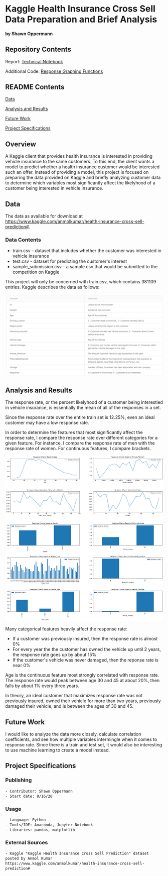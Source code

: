 # Kaggle Health Insurance Cross Sell Data Preparation and Brief Analysis
#### by Shawn Oppermann

## Repository Contents

Report: <a href=https://github.com/sopper1/Kaggle-Health-Insurance-Cross-Sell-Prediction/blob/master/notebooks/report.ipynb>Technical Notebook </a>

Additional Code: <a href=https://github.com/sopper1/Kaggle-Health-Insurance-Cross-Sell-Prediction/blob/master/notebooks/response_functions.py>Response Graphing Functions </a>

## README Contents

[Data](https://github.com/sopper1/Kaggle-Health-Insurance-Cross-Sell-Prediction#data)

[Analysis and Results](https://github.com/sopper1/Kaggle-Health-Insurance-Cross-Sell-Prediction#analysis-and-results)

[Future Work](https://github.com/sopper1/Kaggle-Health-Insurance-Cross-Sell-Prediction#future-work)

[Project Specifications](https://github.com/sopper1/Kaggle-Health-Insurance-Cross-Sell-Prediction#project-specifications)

## Overview

A Kaggle client that provides health insurance is interested in providing vehicle insurance to the same customers. To this end, the client wants a model to predict whether a health insurance customer would be interested such an offer. Instead of providing a model, this project is focused on preparing the data provided on Kaggle and briefly analyzing customer data to determine which variables most significantly affect the likelyhood of a customer being interested in vehicle insurance.

## Data

The data as available for download at https://www.kaggle.com/anmolkumar/health-insurance-cross-sell-prediction#.

### Data Contents
   * train.csv - dataset that includes whether the customer was interested in vehicle insurance
   * test.csv - dataset for predicting the customer's interest
   * sample_submission.csv - a sample csv that would be submitted to the competition on Kaggle
   
This project will only be concerned with train.csv, which contains 381109 entries. Kaggle describes the data as follows:

![train.png](https://github.com/sopper1/Kaggle-Health-Insurance-Cross-Sell-Prediction/blob/master/images/train_desc.png)

## Analysis and Results

The response rate, or the percent likelyhood of a customer being interestied in vehicle insurance, is essentially the mean of all of the responses in a set.

Since the response rate over the entire train set is 12.25%, even an ideal customer may have a low response rate.

In order to determine the features that most significantly affect the response rate, I compare the response rate over different categories for a given feature. For instance, I compare the response rate of men with the response rate of women. For continuous features, I compare brackets.

![response.png](https://github.com/sopper1/Kaggle-Health-Insurance-Cross-Sell-Prediction/blob/master/images/response_analysis.png)

Many categorical features heavily affect the response rate:
   * If a customer was previously insured, then the response rate is almost 0%
   * For every year the the customer has owned the vehicle up until 2 years, the response rate goes up by about 15%
   * If the customer's vehicle was never damaged, then the reponse rate is near 0%
   
Age is the continuous feature most strongly correlated with response rate. The response rate would peak between age 30 and 45 at about 20%, then falls by about 1% every three years.

In theory, an ideal customer that maximizes response rate was not previously insured, owned their vehicle for more than two years, previously damaged their vehicle, and is between the ages of 30 and 45.

## Future Work

I would like to analyze the data more closely, calculate correlation coefficients, and see how multiple variables intermingle when it comes to response rate. Since there is a train and test set, it would also be interesting to use machine learning to create a model instead.

## Project Specifications

### Publishing
    - Contributor: Shawn Oppermann
    - Start date: 9/16/20

### Usage
    - Language: Python
    - Tools/IDE: Anaconda, Jupyter Notebook
    - Libraries: pandas, matplotlib

### External Sources
    - Kaggle "Kaggle Health Insurance Cross Sell Prediction" dataset posted by Anmol Kumar
    https://www.kaggle.com/anmolkumar/health-insurance-cross-sell-prediction#